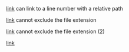 [link](./file.js#L400) can link to a line number with a relative path

[link](./file) cannot exclude the file extension

[link](foo) cannot exclude the file extension (2)

[link](foo.md) 
